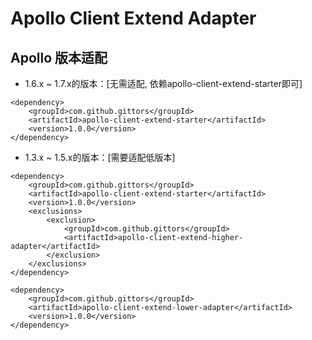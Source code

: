 #  Apollo Client Extend Adapter

## Apollo 版本适配

- 1.6.x ~ 1.7.x的版本：[无需适配, 依赖apollo-client-extend-starter即可]
```
<dependency>
    <groupId>com.github.gittors</groupId>
    <artifactId>apollo-client-extend-starter</artifactId>
    <version>1.0.0</version>
</dependency>
```

- 1.3.x ~ 1.5.x的版本：[需要适配低版本]
```
<dependency>
    <groupId>com.github.gittors</groupId>
    <artifactId>apollo-client-extend-starter</artifactId>
    <version>1.0.0</version>
    <exclusions>
        <exclusion>
            <groupId>com.github.gittors</groupId>
            <artifactId>apollo-client-extend-higher-adapter</artifactId>
        </exclusion>
    </exclusions>
</dependency>

<dependency>
    <groupId>com.github.gittors</groupId>
    <artifactId>apollo-client-extend-lower-adapter</artifactId>
    <version>1.0.0</version>
</dependency>
```
